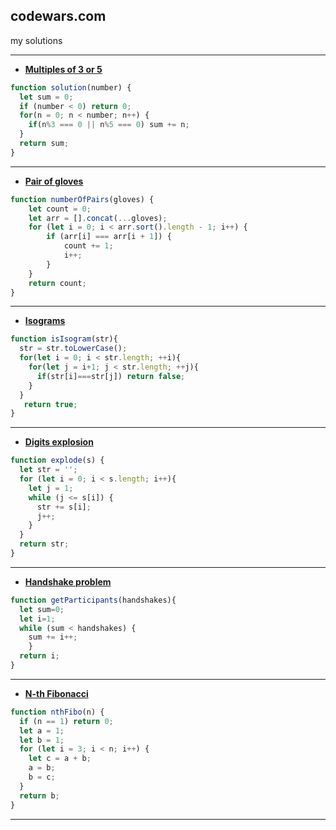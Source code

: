 ## codewars.com
my solutions

---
+ [**Multiples of 3 or 5**](https://www.codewars.com/kata/514b92a657cdc65150000006/train/javascript)
```javascript
function solution(number) {
  let sum = 0;
  if (number < 0) return 0;
  for(n = 0; n < number; n++) {
    if(n%3 === 0 || n%5 === 0) sum += n;
  }
  return sum;
}
```
---
+ [**Pair of gloves**](https://www.codewars.com/kata/58235a167a8cb37e1a0000db/train/javascript)
```javascript
function numberOfPairs(gloves) {
    let count = 0;
    let arr = [].concat(...gloves);
    for (let i = 0; i < arr.sort().length - 1; i++) {
        if (arr[i] === arr[i + 1]) {
            count += 1;
            i++;
        }
    }
    return count;
}
```
---
+ [**Isograms**](https://www.codewars.com/kata/54ba84be607a92aa900000f1/train/javascript)
```javascript
function isIsogram(str){
  str = str.toLowerCase();
  for(let i = 0; i < str.length; ++i){
    for(let j = i+1; j < str.length; ++j){
      if(str[i]===str[j]) return false; 
    }
  }
   return true;
}
```
---
+ [**Digits explosion**](https://www.codewars.com/kata/585b1fafe08bae9988000314/train/javascript)
```javascript
function explode(s) {
  let str = '';
  for (let i = 0; i < s.length; i++){
    let j = 1;
    while (j <= s[i]) {
      str += s[i];
      j++;
    }
  }
  return str;
}
```
---
+ [**Handshake problem**](https://www.codewars.com/kata/5574835e3e404a0bed00001b/train/javascript)
```javascript
function getParticipants(handshakes){
  let sum=0;
  let i=1;
  while (sum < handshakes) {
    sum += i++;
    }
  return i;
}
```
---
+ [**N-th Fibonacci**](https://www.codewars.com/kata/522551eee9abb932420004a0/train/javascript)
```javascript
function nthFibo(n) {
  if (n == 1) return 0;
  let a = 1;
  let b = 1;
  for (let i = 3; i < n; i++) {
    let c = a + b;
    a = b;
    b = c;
  }
  return b;
}
```
---
